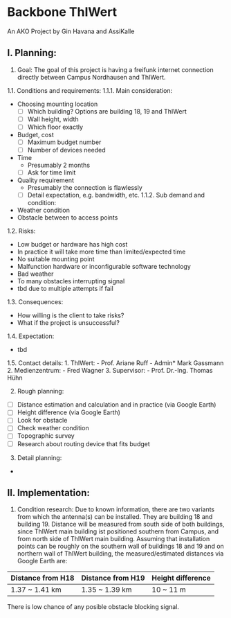 # Backbone ThIWert
An AKO Project by Gin Havana and AssiKalle

## I. Planning:
1. Goal:
The goal of this project is having a freifunk internet connection directly between Campus Nordhausen and ThIWert.

1.1. Conditions and requirements:
1.1.1. Main consideration:
- Choosing mounting location
  - [ ] Which building? Options are building 18, 19 and ThIWert
  - [ ] Wall height, width
  - [ ] Which floor exactly
- Budget, cost
  - [ ] Maximum budget number
  - [ ] Number of devices needed
- Time
  - Presumably 2 months
  - [ ] Ask for time limit
- Quality requirement
  - Presumably the connection is flawlessly
  - [ ] Detail expectation, e.g. bandwidth, etc.
1.1.2. Sub demand and condition:
- Weather condition
- Obstacle between to access points

1.2. Risks:
- Low budget or hardware has high cost
- In practice it will take more time than limited/expected time
- No suitable mounting point
- Malfunction hardware or inconfigurable software technology
- Bad weather
- To many obstacles interrupting signal
- tbd due to multiple attempts if fail

1.3. Consequences:
- How willing is the client to take risks?
- What if the project is unsuccessful?

1.4. Expectation:
- tbd

1.5. Contact details:
    1. ThIWert:
      - Prof. Ariane Ruff
      - Admin* Mark Gassmann
    2. Medienzentrum:
      - Fred Wagner
    3. Supervisor:
      - Prof. Dr.-Ing. Thomas Hühn

2. Rough planning:
- [ ] Distance estimation and calculation and in practice (via Google Earth)
- [ ] Height difference (via Google Earth)
- [ ] Look for obstacle
- [ ] Check weather condition
- [ ] Topographic survey
- [ ] Research about routing device that fits budget

3. Detail planning:
- 
## II. Implementation:
1. Condition research:
  Due to known information, there are two variants from which the antenna(s) can be installed. They are building 18 and building 19. Distance will be measured from south side of both buildings, since ThIWert main building ist positioned southern from Campus, and from north side of ThIWert main building. Assuming that installation points can be roughly on the southern wall of buildings 18 and 19 and on northern wall of ThIWert building, the measured/estimated distances via Google Earth are:

|Distance from H18|Distance from H19|Height difference
| - | - | - |
|1.37 ~ 1.41 km|1.35 ~ 1.39 km|10 ~ 11 m|

There is low chance of any posible obstacle blocking signal.
